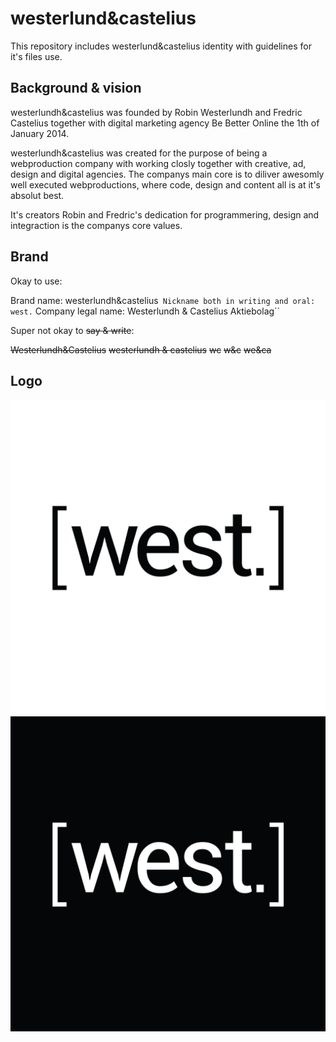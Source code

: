 westerlund&castelius
============= 

This repository includes westerlund&castelius identity with guidelines for it's files use.

Background & vision
-------
westerlundh&castelius was founded by Robin Westerlundh and Fredric Castelius together with digital marketing agency Be Better Online the 1th of January 2014. 

westerlundh&castelius was created for the purpose of being a webproduction company with working closly together with creative, ad, design and digital agencies. The companys main core is to diliver awesomly well executed webproductions, where code, design and content all is at it's absolut best. 

It's creators Robin and Fredric's dedication for programmering, design and integraction is the companys core values.

Brand
-------

Okay to use:

Brand name: westerlundh&castelius`
Nickname both in writing and oral: west.`
Company legal name: Westerlundh & Castelius Aktiebolag``

Super not okay to ~~say & write~~:

~~Westerlundh&Castelius~~
~~westerlundh & castelius~~
~~wc~~
~~w&c~~
~~we&ca~~



Logo
-------

![Alt text](/logo/westerlundh&castelius-logo_black.jpg "")
![Alt text](/logo/westerlundh&castelius-logo_white.jpg "")